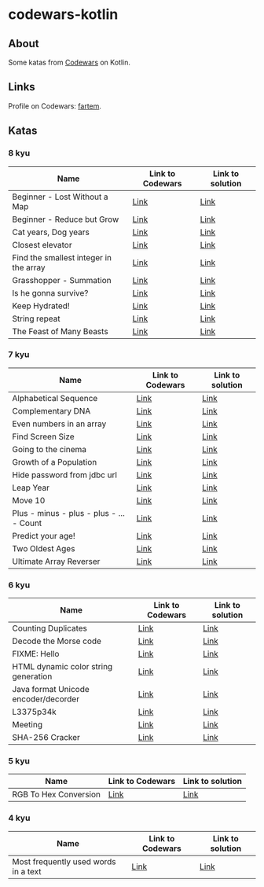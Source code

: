 # codewars-kotlin

## About

Some katas from [Codewars](https://www.codewars.com) on Kotlin.

## Links

Profile on Codewars: [fartem](https://www.codewars.com/users/fartem).

## Katas

### 8 kyu

| Name | Link to Codewars | Link to solution |
| --- | --- | --- |
| Beginner - Lost Without a Map | [Link](https://www.codewars.com/kata/57f781872e3d8ca2a000007e) | [Link](./src/main/kotlin/com/smlnskgmail/jaman/codewarskotlin/kyu8/BeginnerLostWithoutAMap.kt) |
| Beginner - Reduce but Grow | [Link](https://www.codewars.com/kata/57f780909f7e8e3183000078) | [Link](./src/main/kotlin/com/smlnskgmail/jaman/codewarskotlin/kyu8/BeginnerReduceButGrow.kt) |
| Cat years, Dog years | [Link](https://www.codewars.com/kata/5a6663e9fd56cb5ab800008b) | [Link](./src/main/kotlin/com/smlnskgmail/jaman/codewarskotlin/kyu8/CatYearsDogYears.kt) |
| Closest elevator | [Link](https://www.codewars.com/kata/5c374b346a5d0f77af500a5a) | [Link](./src/main/kotlin/com/smlnskgmail/jaman/codewarskotlin/kyu8/ClosestElevator.kt) |
| Find the smallest integer in the array | [Link](https://www.codewars.com/kata/55a2d7ebe362935a210000b2) | [Link](./src/main/kotlin/com/smlnskgmail/jaman/codewarskotlin/kyu8/FindTheSmallestIntegerInTheArray.kt) |
| Grasshopper - Summation | [Link](https://www.codewars.com/kata/55d24f55d7dd296eb9000030) | [Link](./src/main/kotlin/com/smlnskgmail/jaman/codewarskotlin/kyu8/GrasshopperSummation.kt) |
| Is he gonna survive? | [Link](https://www.codewars.com/kata/59ca8246d751df55cc00014c) | [Link](./src/main/kotlin/com/smlnskgmail/jaman/codewarskotlin/kyu8/IsHeGonnaSurvive.kt) |
| Keep Hydrated! | [Link](https://www.codewars.com/kata/582cb0224e56e068d800003c) | [Link](./src/main/kotlin/com/smlnskgmail/jaman/codewarskotlin/kyu8/KeepHydrated.kt) |
| String repeat | [Link](https://www.codewars.com/kata/57a0e5c372292dd76d000d7e) | [Link](./src/main/kotlin/com/smlnskgmail/jaman/codewarskotlin/kyu8/StringRepeat.kt) |
| The Feast of Many Beasts | [Link](https://www.codewars.com/kata/5aa736a455f906981800360d) | [Link](./src/main/kotlin/com/smlnskgmail/jaman/codewarskotlin/kyu8/TheFeastOfManyBeasts.kt) |

### 7 kyu

| Name | Link to Codewars | Link to solution |
| --- | --- | --- |
| Alphabetical Sequence | [Link](https://www.codewars.com/kata/5bd00c99dbc73908bb00057a) | [Link](./src/main/kotlin/com/smlnskgmail/jaman/codewarskotlin/kyu7/AlphabeticalSequence.kt) |
| Complementary DNA | [Link](https://www.codewars.com/kata/554e4a2f232cdd87d9000038) | [Link](./src/main/kotlin/com/smlnskgmail/jaman/codewarskotlin/kyu7/ComplementaryDNA.kt) |
| Even numbers in an array | [Link](https://www.codewars.com/kata/5a431c0de1ce0ec33a00000c) | [Link](./src/main/kotlin/com/smlnskgmail/jaman/codewarskotlin/kyu7/EvenNumbersInAnArray.kt) |
| Find Screen Size | [Link](https://www.codewars.com/kata/5bbd279c8f8bbd5ee500000f) | [Link](./src/main/kotlin/com/smlnskgmail/jaman/codewarskotlin/kyu7/FindScreenSize.kt) |
| Going to the cinema | [Link](https://www.codewars.com/kata/562f91ff6a8b77dfe900006e) | [Link](./src/main/kotlin/com/smlnskgmail/jaman/codewarskotlin/kyu7/GoingToTheCinema.kt) |
| Growth of a Population | [Link](https://www.codewars.com/kata/563b662a59afc2b5120000c6) | [Link](./src/main/kotlin/com/smlnskgmail/jaman/codewarskotlin/kyu7/GrowthOfAPopulation.kt) |
| Hide password from jdbc url | [Link](https://www.codewars.com/kata/5a726f16373c2ee6c60000db) | [Link](./src/main/kotlin/com/smlnskgmail/jaman/codewarskotlin/kyu7/HidePasswordFromJDBCUrl.kt) |
| Leap Year | [Link](https://www.codewars.com/kata/526c7363236867513f0005ca) | [Link](./src/main/kotlin/com/smlnskgmail/jaman/codewarskotlin/kyu7/LeapYear.kt) |
| Move 10 | [Link](https://www.codewars.com/kata/57cf50a7eca2603de0000090) | [Link](./src/main/kotlin/com/smlnskgmail/jaman/codewarskotlin/kyu7/Move10.kt) |
| Plus - minus - plus - plus - ... - Count | [Link](https://www.codewars.com/kata/5bbb8887484fcd36fb0020ca) | [Link](./src/main/kotlin/com/smlnskgmail/jaman/codewarskotlin/kyu7/PlusMinusPlusPlusCount.kt) |
| Predict your age! | [Link](https://www.codewars.com/kata/5aff237c578a14752d0035ae) | [Link](./src/main/kotlin/com/smlnskgmail/jaman/codewarskotlin/kyu7/PredictYourAge.kt) |
| Two Oldest Ages | [Link](https://www.codewars.com/kata/511f11d355fe575d2c000001) | [Link](./src/main/kotlin/com/smlnskgmail/jaman/codewarskotlin/kyu7/TwoOldestAges.kt) |
| Ultimate Array Reverser | [Link](https://www.codewars.com/kata/5c3433a4d828182e420f4197) | [Link](./src/main/kotlin/com/smlnskgmail/jaman/codewarskotlin/kyu7/UltimateArrayReverser.kt) |

### 6 kyu

| Name | Link to Codewars | Link to solution |
| --- | --- | --- |
| Counting Duplicates | [Link](https://www.codewars.com/kata/54bf1c2cd5b56cc47f0007a1) | [Link](./src/main/kotlin/com/smlnskgmail/jaman/codewarskotlin/kyu6/CountingDuplicates.kt) |
| Decode the Morse code | [Link](https://www.codewars.com/kata/54b724efac3d5402db00065e) | [Link](./src/main/kotlin/com/smlnskgmail/jaman/codewarskotlin/kyu6/DecodeTheMorseCode.kt) |
| FIXME: Hello | [Link](https://www.codewars.com/kata/5b0a80ce84a30f4762000069) | [Link](./src/main/kotlin/com/smlnskgmail/jaman/codewarskotlin/kyu6/FIXMEHello.kt) |
| HTML dynamic color string generation | [Link](https://www.codewars.com/kata/56f1c6034d0c330e4a001059) | [Link](./src/main/kotlin/com/smlnskgmail/jaman/codewarskotlin/kyu6/HTMLDynamicColorStringGeneration.kt) |
| Java format Unicode encoder/decorder | [Link](https://www.codewars.com/kata/58e2c062542a419083000033) | [Link](./src/main/kotlin/com/smlnskgmail/jaman/codewarskotlin/kyu6/JavaFormatUnicodeEncoderDecoder.kt) |
| L3375p34k | [Link](https://www.codewars.com/kata/543bfbecdef6345f52000e4d) | [Link](./src/main/kotlin/com/smlnskgmail/jaman/codewarskotlin/kyu6/L3375p34k.kt) |
| Meeting | [Link](https://www.codewars.com/kata/59df2f8f08c6cec835000012) | [Link](./src/main/kotlin/com/smlnskgmail/jaman/codewarskotlin/kyu6/Meeting.kt) |
| SHA-256 Cracker | [Link](https://www.codewars.com/kata/587f0abdd8730aafd4000035) | [Link](./src/main/kotlin/com/smlnskgmail/jaman/codewarskotlin/kyu6/SHA256Cracker.kt) |

### 5 kyu

| Name | Link to Codewars | Link to solution |
| --- | --- | --- |
| RGB To Hex Conversion | [Link](https://www.codewars.com/kata/513e08acc600c94f01000001) | [Link](./src/main/kotlin/com/smlnskgmail/jaman/codewarskotlin/kyu5/RGBToHexConversion.kt) |

### 4 kyu

| Name | Link to Codewars | Link to solution |
| --- | --- | --- |
| Most frequently used words in a text | [Link](https://www.codewars.com/kata/51e056fe544cf36c410000fb) | [Link](./src/main/kotlin/com/smlnskgmail/jaman/codewarskotlin/kyu4/MostFrequentlyUsedWordsInAText.kt) |
